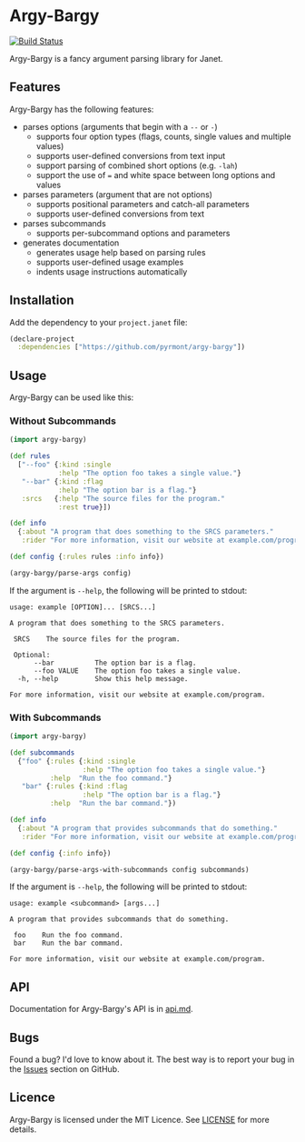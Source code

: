 # Argy-Bargy

[![Build Status](https://github.com/pyrmont/argy-bargy/workflows/build/badge.svg)](https://github.com/pyrmont/argy-bargy/actions?query=workflow%3Abuild)

Argy-Bargy is a fancy argument parsing library for Janet.

## Features

Argy-Bargy has the following features:

- parses options (arguments that begin with a `--` or `-`)
  - supports four option types (flags, counts, single values and
    multiple values)
  - supports user-defined conversions from text input
  - support parsing of combined short options (e.g. `-lah`)
  - support the use of `=` and white space between long options and values
- parses parameters (argument that are not options)
  - supports positional parameters and catch-all parameters
  - supports user-defined conversions from text
- parses subcommands
  - supports per-subcommand options and parameters
- generates documentation
  - generates usage help based on parsing rules
  - supports user-defined usage examples
  - indents usage instructions automatically

## Installation

Add the dependency to your `project.janet` file:

```clojure
(declare-project
  :dependencies ["https://github.com/pyrmont/argy-bargy"])
```

## Usage

Argy-Bargy can be used like this:

### Without Subcommands

```clojure
(import argy-bargy)

(def rules
  ["--foo" {:kind :single
            :help "The option foo takes a single value."}
   "--bar" {:kind :flag
            :help "The option bar is a flag."}
   :srcs   {:help "The source files for the program."
            :rest true}])

(def info
  {:about "A program that does something to the SRCS parameters."
   :rider "For more information, visit our website at example.com/program."})

(def config {:rules rules :info info})

(argy-bargy/parse-args config)
```

If the argument is `--help`, the following will be printed to stdout:

```text
usage: example [OPTION]... [SRCS...]

A program that does something to the SRCS parameters.

 SRCS    The source files for the program.

 Optional:
      --bar          The option bar is a flag.
      --foo VALUE    The option foo takes a single value.
  -h, --help         Show this help message.

For more information, visit our website at example.com/program.
```

### With Subcommands

```clojure
(import argy-bargy)

(def subcommands
  {"foo" {:rules {:kind :single
                  :help "The option foo takes a single value."}
          :help  "Run the foo command."}
   "bar" {:rules {:kind :flag
                  :help "The option bar is a flag."}
          :help  "Run the bar command."})

(def info
  {:about "A program that provides subcommands that do something."
   :rider "For more information, visit our website at example.com/program."})

(def config {:info info})

(argy-bargy/parse-args-with-subcommands config subcommands)
```

If the argument is `--help`, the following will be printed to stdout:

```text
usage: example <subcommand> [args...]

A program that provides subcommands that do something.

 foo    Run the foo command.
 bar    Run the bar command.

For more information, visit our website at example.com/program.
```

## API

Documentation for Argy-Bargy's API is in [api.md][api].

[api]: https://github.com/pyrmont/argy-bargy/blob/master/api.md

## Bugs

Found a bug? I'd love to know about it. The best way is to report your bug in
the [Issues][] section on GitHub.

[Issues]: https://github.com/pyrmont/argy-bargy/issues

## Licence

Argy-Bargy is licensed under the MIT Licence. See [LICENSE][] for more details.

[LICENSE]: https://github.com/pyrmont/argy-bargy/blob/master/LICENSE
